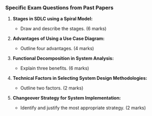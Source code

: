 ### Specific Exam Questions from Past Papers

1. **Stages in SDLC using a Spiral Model:**
   - Draw and describe the stages. (6 marks)

2. **Advantages of Using a Use Case Diagram:**
   - Outline four advantages. (4 marks)

3. **Functional Decomposition in System Analysis:**
   - Explain three benefits. (6 marks)

4. **Technical Factors in Selecting System Design Methodologies:**
   - Outline two factors. (2 marks)

5. **Changeover Strategy for System Implementation:**
   - Identify and justify the most appropriate strategy. (2 marks)
